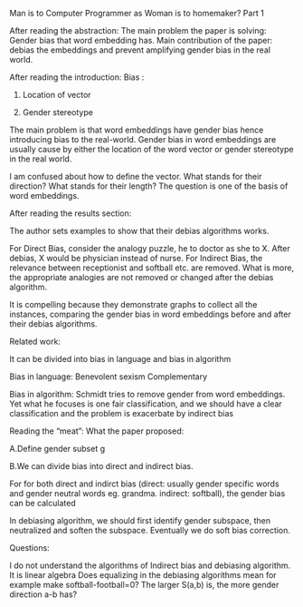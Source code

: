 Man is to Computer Programmer as Woman is to homemaker?
Part 1

After reading the abstraction:
The main problem the paper is solving: Gender bias that word embedding has.
Main contribution of the paper: debias the embeddings and prevent amplifying gender bias in the real world.

After reading the introduction:
Bias :

1. Location of vector 

2. Gender stereotype

The main problem is that word embeddings have gender bias hence introducing bias to the real-world. Gender bias in word embeddings are usually cause by either the location of the word vector or gender stereotype in the real world.

I am confused about how to define the vector. What stands for their direction? What stands for their length? The question is one of the basis of word embeddings.

After reading the results section:

The author sets examples to show that their debias algorithms works. 

For Direct Bias, consider the analogy puzzle, he to doctor as she to X. After debias, X would be physician instead of nurse. For Indirect Bias, the relevance between receptionist and softball etc. are removed. What is more, the appropriate analogies are not removed or changed after the debias algorithm.

It is compelling because they demonstrate graphs to collect all the instances, comparing the gender bias in word embeddings before and after their debias algorithms. 


Related work:

It can be divided into bias in language and bias in algorithm

  Bias in language:
    Benevolent sexism
    Complementary 
    
  Bias in algorithm:
    Schmidt tries to remove gender from word embeddings. Yet what he focuses is one fair classification, and we should have a     clear classification and the problem is exacerbate by indirect bias

Reading the “meat”:
What the paper proposed:

A.Define gender subset g

B.We can divide bias into direct and indirect bias. 

  For for both direct and indirct bias (direct: usually gender specific words and gender neutral words eg. grandma. indirect: softball), the gender bias can be calculated
  
  In debiasing algorithm, we should first identify gender subspace, then neutralized and soften the subspace. Eventually we do soft bias correction.
  
Questions:

I do not understand the algorithms of Indirect bias and debiasing algorithm. It is linear algebra
Does equalizing in the debiasing algorithms mean for example make softball-football=0?
The larger S(a,b) is, the more gender direction a-b has?

